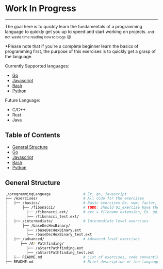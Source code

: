 # Work In Progress

---

The goal here is to quickly learn the fundamentals of a programming language to quickly get you up to speed and start working on projects.
<small>and not waste time reading _how to_ blogs</small> 😉

\*Please note that if you're a complete beginner learn the basics of programming first, the purpose of this exercises is to quickly get a grasp of the language.

Currently Supported languages:

- [Go](#go)
- [Javascript](#javascript)
- [Bash](#bash)
- [Python](#python)

Future Language:

- C/C++
- Rust
- Java

## Table of Contents

- [General Structure](#generalStructure)
- [Go](#go)
- [Javascript](#javascript)
- [Bash](#bash)
- [Python](#python)

## General Structure

```bash
./programmingLanguage               # Ex. go, javascript
├── /exercises/                     # All code for the exercises
│   ├── /basics/                    # Basic exercises Ex. sum, factor, num in list
│       ├── /fibonacci/             # TODO: Should 01_exercise have their own directory or just a file
│         ├── /fibonacci.ext/       # ext = filename extension, Ex. go,js,py
│         ├── /fibonacci_test.ext/
│   ├── /intermediate/              # Intermediate level exercises
│       ├── /baseDecHexBinary/
│         ├── /baseDecHexBinary.ext
│         ├── /baseDecHexBinary_test.ext
│   ├── /advanced/                  # Advanced level exercises
│      ├── /A* Pathfinding/
│         ├── /aStartPathfinding.ext
│         ├── /aStartPathfinding_test.ext
│   ├── README.md                   # List of exercises, code convention, tests description
├── README.md                       # Brief description of the language, Pre-requisites and installation of dependencies

```

